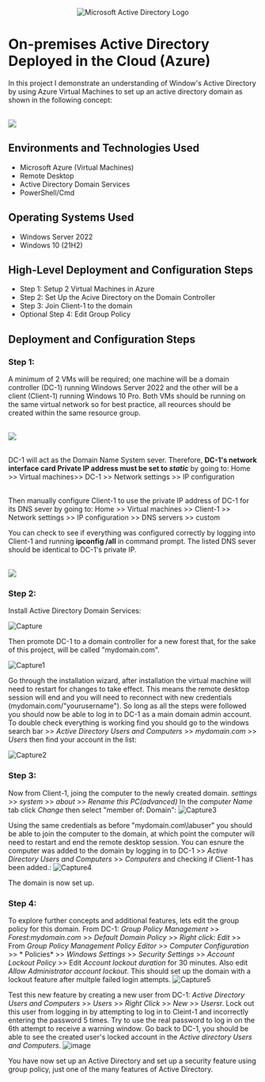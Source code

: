 <p align="center">
<img src="https://i.imgur.com/pU5A58S.png" alt="Microsoft Active Directory Logo"/>
</p>

<h1>On-premises Active Directory Deployed in the Cloud (Azure)</h1>
In this project I demonstrate an understanding of Window's Active Directory by using Azure Virtual Machines to set up an active directory domain as shown in the following concept:

<br><img src="https://github.com/user-attachments/assets/88acad7c-617b-49d0-a990-088f1fd6385d"/><br />

<h2>Environments and Technologies Used</h2>

- Microsoft Azure (Virtual Machines)
- Remote Desktop
- Active Directory Domain Services
- PowerShell/Cmd

<h2>Operating Systems Used </h2>

- Windows Server 2022
- Windows 10 (21H2)

<h2>High-Level Deployment and Configuration Steps</h2>

- Step 1: Setup 2 Virtual Machines in Azure
- Step 2: Set Up the Acive Directory on the Domain Controller
- Step 3: Join Client-1 to the domain
- Optional Step 4: Edit Group Policy

<h2>Deployment and Configuration Steps</h2>
<h3>Step 1:</h3>
A minimum of 2 VMs will be required; one machine will be a domain controller (DC-1) running Windows Server 2022  and the other will be a client (Client-1) running Windows 10 Pro. Both VMs should be running on the same virtual network so for best practice, all reources should be created within the same resource group.

<br><img src="https://github.com/user-attachments/assets/1f411299-e051-4364-b3ad-b850b39b114e"/><br />

<br>DC-1 will act as the Domain Name System sever. Therefore, **DC-1's network interface card Private IP address must be set to _static_** by going to:
Home >> Virtual machines>> DC-1 >> Network settings >> IP configuration <br />

<br>Then manually configure Client-1 to use the private IP address of DC-1 for its DNS sever by going to:
Home >> Virtual machines >> Client-1 >> Network settings >> IP configuration >> DNS servers >> custom<br />

You can check to see if everything was configured correctly by logging into Client-1 and running **ipconfig /all** in command prompt. The listed DNS sever should be identical to DC-1's private IP.

<br><img src="https://github.com/user-attachments/assets/7f2f28c7-33fb-4057-9e77-d29968fd32bc"/><br />

<h3>Step 2:</h3>

Install Active Directory Domain Services:

![Capture](https://github.com/user-attachments/assets/86738712-1dba-49b9-8e23-444124055812)

Then promote DC-1 to a domain controller for a new forest that, for the sake of this project, will be called "mydomain.com".

![Capture1](https://github.com/user-attachments/assets/4b96cc9d-88a1-4714-8734-c5ca372e4a26)

Go through the installation wizard, after installation the virtual machine will need to restart for changes to take effect. This means the remote desktop session will end and you will need to reconnect with new credentials (mydomain.com/"yourusername"). So long as all the steps were followed you should now be able to log in to DC-1 as a main domain admin account. To double check everything is working find you should go to the windows search bar >> *Active Directory Users and Computers* >> *mydomain.com* >> *Users* then find your account in the list:

![Capture2](https://github.com/user-attachments/assets/6ba788df-b9bd-4ee3-9064-0af2ea73fec0)

<h3>Step 3:</h3>

Now from Client-1, joing the computer to the newly created domain. *settings* >> *system* >> *about* >> *Rename this PC(advanced)* In the *computer Name* tab click *Change* then select "member of: Domain":
![Capture3](https://github.com/user-attachments/assets/a0fdca13-87e2-4962-aaf7-6cb362f629a1)

Using the same credentials as before "mydomain.com\labuser" you should be able to join the computer to the domain, at which point the computer will need to restart and end the remote desktop session. You can esnure the computer was added to the domain by logging in to DC-1 >> *Active Directory Users and Computers* >> *Computers* and checking if Client-1 has been added.:
![Capture4](https://github.com/user-attachments/assets/d9ba6263-62ab-4a7e-af01-0c1c41119c48)

The domain is now set up.

<h3>Step 4:</h3>

To explore further concepts and additional features, lets edit the group policy for this domain. From DC-1: *Group Policy Management* >> *Forest:mydomain.com* >> *Default Domain Policy* >> *Right click: Edit* >> From *Group Policy Management Policy Editor* >> *Computer Configuration* >> * Policies* >> *Windows Settings* >> *Security Settings* >> *Account Lockout Policy* >> Edit *Account lockout duration* for 30 minutes. Also edit *Allow Administrator account lockout*. This should set up the domain with a lockout feature after multple failed login attempts.
![Capture5](https://github.com/user-attachments/assets/5d081619-0f9f-4ca5-88f4-62a16d24c509)

Test this new feature by creating a new user from DC-1: *Active Directory Users and Computers* >> *Users* >> *Right Click* >> *New* >> *Users*r. Lock out this user from logging in by attempting to log in to Cleint-1 and incorrectly entering the password 5 times. Try to use the real password to log in on the 6th attempt to receive a warning window. Go back to DC-1, you should be able to see the created user's locked account in the *Active directory Users and Computers*.
![image](https://github.com/user-attachments/assets/917f10a0-f2b6-40d9-8f0e-07d90b24cb49)

You have now set up an Active Directory and set up a security feature using group policy, just one of the many features of Active Directory.


